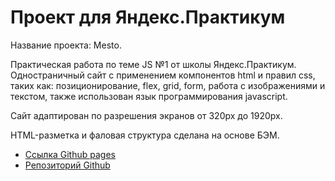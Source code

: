# Проект для Яндекс.Практикум

Название проекта: Mesto.

Практическая работа по теме JS №1 от школы Яндекс.Практикум.
Одностраничный сайт с применением компонентов html и правил css, таких как: позиционирование, flex, grid, form,
работа с изображениями и текстом, также использован язык программирования javascript.  


Сайт адаптирован по разрешения экранов от 320px до 1920px. 

HTML-разметка и фаловая структура сделана на основе БЭМ.

* [Ссылка Github pages](https://cadsergrf.github.io/mesto/)
* [Репозиторий Github](https://github.com/CadSergRF/mesto)
